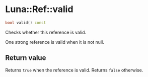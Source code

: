 # Luna::Ref::valid

```c++
bool valid() const
```

Checks whether this reference is valid. 

One strong reference is valid when it is not null. 

## Return value
Returns `true` when the reference is valid. Returns `false` otherwise. 

